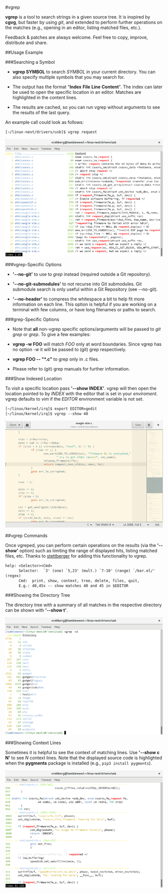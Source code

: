 #vgrep

**vgrep** is a tool to search strings in a given source tree.  It is inspired by **cgvg**, but faster by using *git*, and extended to perform further operations on the matches (e.g., opening in an editor, listing matched files, etc.).

Feedback & patches are always welcome.  Feel free to copy, improve, distribute and share.

##Usage Example

###Searching a Symbol

- **vgrep SYMBOL** to search *SYMBOL* in your current directory.  You can also specify multiple symbols that you may search for.

- The output has the format "**Index** **File** **Line** **Content**".  The index can later be used to open the specific location in an editor.  Matches are highlighted in the content lines.

- The results are cached, so you can run vgrep without arguments to see the results of the last query.

An example call could look as follows:

``` bash
[~/linux-next/drivers/usb]$ vgrep request
```

![](screenshots/vgrep_matches.png)

###vgrep-Specific Options

- **'--no-git'** to use to *grep* instead (required outside a Git repository).

- **'--no-git-submodules'** to not recurse into Git submodules.  Git submodule search is only useful within a Git Repository (see --no-git).

- **'--no-header'** to compress the whitespace a bit to help fit more information on each line.  This option is helpful if you are working on a terminal with few columns, or have long filenames or paths to search.

###grep-Specific Options

- Note that **all** non-vgrep specific options/arguments will be passed to *git grep* or *grep*.  To give a few examples:

- **vgrep -w FOO** will match *FOO* only at word boundaries.  Since vgrep has no option *-w* it will be passed to (git) grep respectively.

- **vgrep FOO -- "*.c"** to grep only in .c files.

- Please refer to (git) grep manuals for further information.

###Show Indexed Location

To visit a specific location pass **'--show INDEX'**.  vgrep will then open the location pointed to by *INDEX* with the editor that is set in your *enviroment*.  vgrep defaults to *vim* if the *EDITOR* environment variable is not set.

```
[~/linux/kernel/irq]$ export EDITOR=gedit
[~/linux/kernel/irq]$ vgrep --show 40
```

![](screenshots/vgrep_cmd_show_gedit.png)

##vgrep Commands

Once vgreped, you can perform certain operations on the results (via the **'--show'** option) such as limiting the range of displayed hits, listing matched files, etc.  Thanks to [stettberger](https://github.com/stettberger) for adding this functionality to vgrep.

```
help: <Selector><Cmd>
      Selector:  `3' (one) `5,23' (mult.) `7-10' (range) `/ker.el/' (regex)
      Cmd:  print, show, context, tree, delete, files, quit,
      E.g.: 40,45s -- show matches 40 and 45 in $EDITOR
```

###Showing the Directory Tree

The directory tree with a summary of all matches in the respective directory can be shown with **'--show t'**.

![](screenshots/vgrep_cmd_tree.png)

###Showing Context Lines

Sometimes it is helpful to see the context of matching lines.  Use **'--show c N'** to see *N* context lines.  Note that the displayed source code is highlighted when the **pygments** package is installed (e.g., ```pip3 install pygments```).

![](screenshots/vgrep_cmd_context.png)
